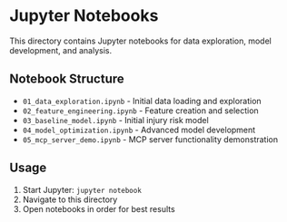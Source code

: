 # Jupyter Notebooks

This directory contains Jupyter notebooks for data exploration, model development, and analysis.

## Notebook Structure

- `01_data_exploration.ipynb` - Initial data loading and exploration
- `02_feature_engineering.ipynb` - Feature creation and selection
- `03_baseline_model.ipynb` - Initial injury risk model
- `04_model_optimization.ipynb` - Advanced model development
- `05_mcp_server_demo.ipynb` - MCP server functionality demonstration

## Usage

1. Start Jupyter: `jupyter notebook`
2. Navigate to this directory
3. Open notebooks in order for best results
